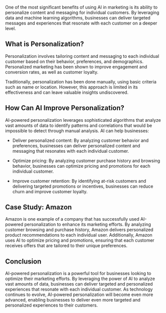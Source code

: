 
One of the most significant benefits of using AI in marketing is its ability to personalize content and messaging for individual customers. By leveraging data and machine learning algorithms, businesses can deliver targeted messages and experiences that resonate with each customer on a deeper level.

What is Personalization?
------------------------

Personalization involves tailoring content and messaging to each individual customer based on their behavior, preferences, and demographics. Personalized marketing has been shown to improve engagement and conversion rates, as well as customer loyalty.

Traditionally, personalization has been done manually, using basic criteria such as name or location. However, this approach is limited in its effectiveness and can leave valuable insights undiscovered.

How Can AI Improve Personalization?
-----------------------------------

AI-powered personalization leverages sophisticated algorithms that analyze vast amounts of data to identify patterns and correlations that would be impossible to detect through manual analysis. AI can help businesses:

* Deliver personalized content: By analyzing customer behavior and preferences, businesses can deliver personalized content and messaging that resonates with each individual customer.

* Optimize pricing: By analyzing customer purchase history and browsing behavior, businesses can optimize pricing and promotions for each individual customer.

* Improve customer retention: By identifying at-risk customers and delivering targeted promotions or incentives, businesses can reduce churn and improve customer loyalty.

Case Study: Amazon
------------------

Amazon is one example of a company that has successfully used AI-powered personalization to enhance its marketing efforts. By analyzing customer browsing and purchase history, Amazon delivers personalized product recommendations to each individual user. Additionally, Amazon uses AI to optimize pricing and promotions, ensuring that each customer receives offers that are tailored to their unique preferences.

Conclusion
----------

AI-powered personalization is a powerful tool for businesses looking to optimize their marketing efforts. By leveraging the power of AI to analyze vast amounts of data, businesses can deliver targeted and personalized experiences that resonate with each individual customer. As technology continues to evolve, AI-powered personalization will become even more advanced, enabling businesses to deliver even more targeted and personalized experiences to their customers.

